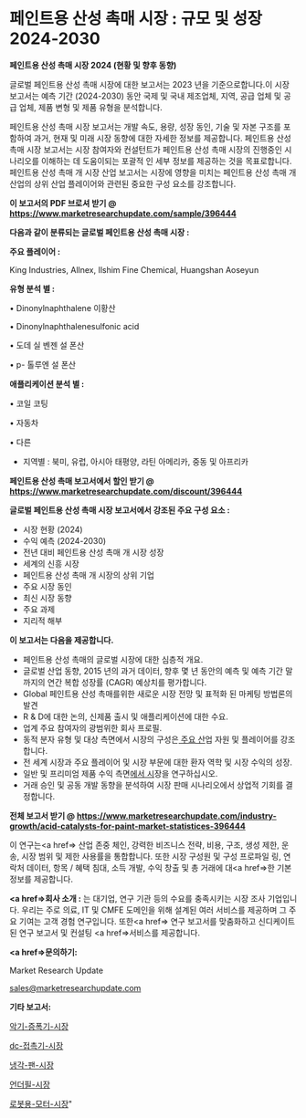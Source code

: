 # 페인트용 산성 촉매 시장 : 규모 및 성장 2024-2030

<strong>페인트용 산성 촉매 시장 2024 (현황 및 향후 동향)</strong>

글로벌 페인트용 산성 촉매 시장에 대한 보고서는 2023 년을 기준으로합니다.이 시장 보고서는 예측 기간 (2024-2030) 동안 국제 및 국내 제조업체, 지역, 공급 업체 및 공급 업체, 제품 변형 및 제품 유형을 분석합니다.

페인트용 산성 촉매 시장 보고서는 개발 속도, 용량, 성장 동인, 기술 및 자본 구조를 포함하여 과거, 현재 및 미래 시장 동향에 대한 자세한 정보를 제공합니다. 페인트용 산성 촉매 시장 보고서는 시장 참여자와 컨설턴트가 페인트용 산성 촉매 시장의 진행중인 시나리오를 이해하는 데 도움이되는 포괄적 인 세부 정보를 제공하는 것을 목표로합니다. 페인트용 산성 촉매 개 시장 산업 보고서는 시장에 영향을 미치는 페인트용 산성 촉매 개 산업의 상위 산업 플레이어와 관련된 중요한 구성 요소를 강조합니다.



<strong>이 보고서의 PDF 브로셔 받기 @ <a href=https://www.marketresearchupdate.com/sample/396444>https://www.marketresearchupdate.com/sample/396444</a></strong>



<strong>다음과 같이 분류되는 글로벌 페인트용 산성 촉매 시장 :</strong>



<strong>주요 플레이어 :</strong>

King Industries, Allnex, Ilshim Fine Chemical, Huangshan Aoseyun



<strong>유형 분석 별 :</strong>

• Dinonylnaphthalene 이황산

• Dinonylnaphthalenesulfonic acid

• 도데 실 벤젠 설 폰산

• p- 톨루엔 설 폰산



<strong>애플리케이션 분석 별 :</strong>

• 코일 코팅

• 자동차

• 다른

<ul>
  <li>지역별 : 북미, 유럽, 아시아 태평양, 라틴 아메리카, 중동 및 아프리카</li>
</ul>


<strong>페인트용 산성 촉매 보고서에서 할인 받기 @ <a href=https://www.marketresearchupdate.com/discount/396444>https://www.marketresearchupdate.com/discount/396444</a></strong>



<strong>글로벌 페인트용 산성 촉매 시장 보고서에서 강조된 주요 구성 요소 :</strong>
<ul>
  <li>시장 현황 (2024)</li>
  <li>수익 예측 (2024-2030)</li>
  <li>전년 대비 페인트용 산성 촉매 개 시장 성장</li>
  <li>세계의 신흥 시장</li>
  <li>페인트용 산성 촉매 개 시장의 상위 기업</li>
  <li>주요 시장 동인</li>
  <li>최신 시장 동향</li>
  <li>주요 과제</li>
  <li>지리적 해부</li>
</ul>


<strong>이 보고서는 다음을 제공합니다.</strong>
<ul>
  <li>페인트용 산성 촉매의 글로벌 시장에 대한 심층적 개요.</li>
  <li>글로벌 산업 동향, 2015 년의 과거 데이터, 향후 몇 년 동안의 예측 및 예측 기간 말까지의 연간 복합 성장률 (CAGR) 예상치를 평가합니다.</li>
  <li>Global 페인트용 산성 촉매를위한 새로운 시장 전망 및 표적화 된 마케팅 방법론의 발견</li>
  <li>R &amp; D에 대한 논의, 신제품 출시 및 애플리케이션에 대한 수요.</li>
  <li>업계 주요 참여자의 광범위한 회사 프로필.</li>
  <li>동적 분자 유형 및 대상 측면에서 시장의 구성은<a href=> 주요 산</a>업 자원 및 플레이어를 강조합니다.</li>
  <li>전 세계 시장과 주요 플레이어 및 시장 부문에 대한 환자 역학 및 시장 수익의 성장.</li>
  <li>일반 및 프리미엄 제품 수익 측면<a href=>에서 시</a>장을 연구하십시오.</li>
  <li>거래 승인 및 공동 개발 동향을 분석하여 시장 판매 시나리오에서 상업적 기회를 결정합니다.</li>
</ul>



<strong>전체 보고서 받기 @ <a href=https://www.marketresearchupdate.com/industry-growth/acid-catalysts-for-paint-market-statistices-396444>https://www.marketresearchupdate.com/industry-growth/acid-catalysts-for-paint-market-statistices-396444</a></strong>

이 연구는<a href=> 산업 존중</a> 체인, 강력한 비즈니스 전략, 비용, 구조, 생성 제한, 운송, 시장 범위 및 제한 사용률을 통합합니다. 또한 시장 구성원 및 구성 프로파일 링, 연락처 데이터, 항목 / 혜택 침대, 소득 개발, 수익 창출 및 총 거래에 대<a href=>한 기본 </a>정보를 제공합니다.



<strong><a href=>회사 소</a>개 :</strong>
는 대기업, 연구 기관 등의 수요를 충족시키는 시장 조사 기업입니다. 우리는 주로 의료, IT 및 CMFE 도메인을 위해 설계된 여러 서비스를 제공하며 그 주요 기여는 고객 경험 연구입니다. 또한<a href=> 연구 보</a>고서를 맞춤화하고 신디케이트 된 연구 보고서 및 컨설팅 <a href=>서비스</a>를 제공합니다.



<strong><a href=>문의하기:</a></strong>

Market Research Update

sales@marketresearchupdate.com



<strong>기타 보고서:</strong>

<a href=https://www.linkedin.com/pulse/악기-증폭기-시장-현재-및-미래-성장-2029-consumer-connection-chronicles-24-/>악기-증폭기-시장</a>

<a href=https://www.linkedin.com/pulse/dc-접촉기-시장-경쟁-분석-및-성장-잠재력-2029-consumer-connection-chronicles-24--sluuf/>dc-접촉기-시장</a>

<a href=https://www.linkedin.com/pulse/냉각-팬-시장-동향-및-성장-전망-survey-savvy-insights-360-analysis-mnbef/>냉각-팬-시장</a>

<a href=https://www.linkedin.com/pulse/언더필-시장-진입-전략-및-위험-평가2030년-market-matrix-musings-analysis-fkq0f/>언더필-시장</a>

<a href=https://www.linkedin.com/pulse/로봇용-모터-시장-현재-및-미래-성장-2030-survey-spotlight-pro-24-analysis-q6x0f/>로봇용-모터-시장</a>"
